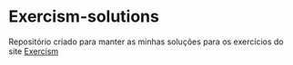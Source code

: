 # Exercism-solutions

Repositório criado para manter as minhas soluções para os exercícios do site <a href="https://exercism.io/">Exercism</a>
